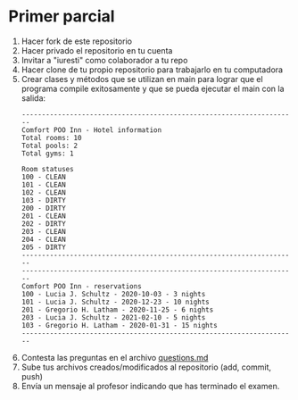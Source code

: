# Primer parcial

1. Hacer fork de este repositorio
1. Hacer privado el repositorio en tu cuenta
1. Invitar a "iuresti" como colaborador a tu repo
1. Hacer clone de tu propio repositorio para trabajarlo en tu computadora
1. Crear clases y métodos que se utilizan en main para lograr que el programa compile 
exitosamente y que se pueda ejecutar el main con la salida:
    ```
    ---------------------------------------------------------------------
    Comfort POO Inn - Hotel information
    Total rooms: 10
    Total pools: 2
    Total gyms: 1 
    
    Room statuses
    100 - CLEAN
    101 - CLEAN
    102 - CLEAN
    103 - DIRTY
    200 - DIRTY
    201 - CLEAN
    202 - DIRTY
    203 - CLEAN
    204 - CLEAN
    205 - DIRTY
    ---------------------------------------------------------------------
    ---------------------------------------------------------------------
    Comfort POO Inn - reservations
    100 - Lucia J. Schultz - 2020-10-03 - 3 nights
    101 - Lucia J. Schultz - 2020-12-23 - 10 nights
    201 - Gregorio H. Latham - 2020-11-25 - 6 nights
    203 - Lucia J. Schultz - 2021-02-10 - 5 nights
    103 - Gregorio H. Latham - 2020-01-31 - 15 nights
    ---------------------------------------------------------------------
    ```
1. Contesta las preguntas en el archivo [questions.md](questions.md)
1. Sube tus archivos creados/modificados al repositorio (add, commit, push)
1. Envía un mensaje al profesor indicando que has terminado el examen. 
